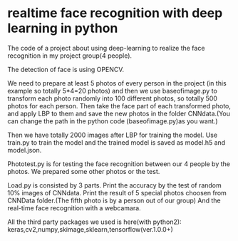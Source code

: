 # realtime face recognition with deep learning in python

The code of a project about using deep-learning to realize the face recognition in my project group(4 people).

The detection of face is using OPENCV.

We need to prepare at least 5 photos of every person in the project (in this example so totally 5*4=20 photos) and then we use baseofimage.py to transform each photo randomly into 100 different photos, so totally 500 photos for each person. Then take the face part of each transformed photo, and apply LBP to them and save the new photos in the folder CNNdata.(You can change the path in the python code (baseofimage.py)as you want.)

Then we have totally 2000 images after LBP for training the model. Use train.py to train the model and the trained model is saved as model.h5 and model.json.

Phototest.py is for testing the face recognition between our 4 people by the photos. We prepared some other photos or the test.

Load.py is consisted by 3 parts. Print the accuracy by the test of random 10% images of CNNdata. Print the result of 5 special photos choosen from CNNData folder.(The fifth photo is by a person out of our group) And the real-time face recognition with a webcamara.

All the third party packages we used is here(with python2): keras,cv2,numpy,skimage,sklearn,tensorflow(ver.1.0.0+)
